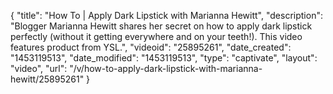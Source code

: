 {
    "title": "How To | Apply Dark Lipstick with Marianna Hewitt",
    "description": "Blogger Marianna Hewitt shares her secret on how to apply dark lipstick perfectly (without it getting everywhere and on your teeth!). This video features product from YSL.",
    "videoid": "25895261",
    "date_created": "1453119513",
    "date_modified": "1453119513",
    "type": "captivate",
    "layout": "video",
    "url": "\/v\/how-to-apply-dark-lipstick-with-marianna-hewitt\/25895261"
}